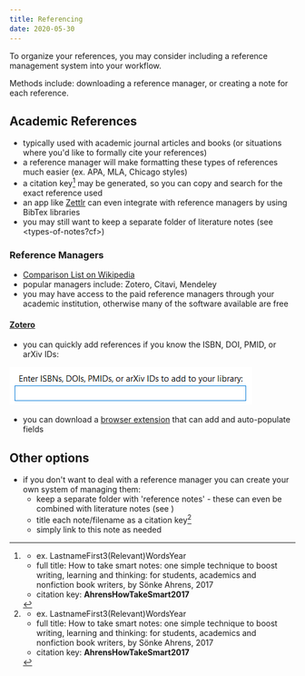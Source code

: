 ```yaml
---
title: Referencing
date: 2020-05-30
---
```

To organize your references, you may consider including a reference management system into your workflow.

Methods include: downloading a reference manager, or creating a note for each reference.

## Academic References
- typically used with academic journal articles and books (or situations where you'd like to formally cite your references)
- a reference manager will make formatting these types of references much easier (ex. APA, MLA, Chicago styles)
- a citation key[^1] may be generated, so you can copy and search for the exact reference used
- an app like [Zettlr](https://docs.zettlr.com/en/academic/citations/) can even integrate with reference managers by using BibTex libraries
- you may still want to keep a separate folder of literature notes (see <types-of-notes?cf>)

### Reference Managers

- [Comparison List on Wikipedia](https://en.wikipedia.org/wiki/Comparison_of_reference_management_software)
- popular managers include: Zotero, Citavi, Mendeley
- you may have access to the paid reference managers through your academic institution, otherwise many of the software available are free

#### [Zotero](https://www.zotero.org/download/)

- you can quickly add references if you know the ISBN, DOI, PMID, or arXiv IDs:

![zotero-add-new](./static/images/zotero-add-new.png)

- you can download a [browser extension](https://www.zotero.org/download/) that can add and auto-populate fields

## Other options
- if you don't want to deal with a reference manager you can create your own system of managing them:
  - keep a separate folder with 'reference notes' - these can even be combined with literature notes (see <types-of-notes>)
  - title each note/filename as a citation key[^1]
  - simply link to this note as needed

[^1]: - ex. LastnameFirst3(Relevant)WordsYear
    - full title: How to take smart notes: one simple technique to boost writing, learning and thinking: for students, academics and nonfiction book writers, by Sönke Ahrens, 2017
    - citation key: **AhrensHowTakeSmart2017**
